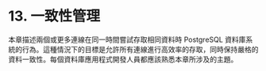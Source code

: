 # 13. 一致性管理

本章描述兩個或更多連線在同一時間嘗試存取相同資料時 PostgreSQL 資料庫系統的行為。這種情況下的目標是允許所有連線進行高效率的存取，同時保持嚴格的資料一致性。每個資料庫應用程式開發人員都應該熟悉本章所涉及的主題。

